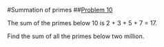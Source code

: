 #Summation of primes
##[Problem 10](https://projecteuler.net/problem=10 "To Project Euler page")

The sum of the primes below 10 is 2 + 3 + 5 + 7 = 17.

Find the sum of all the primes below two million.
